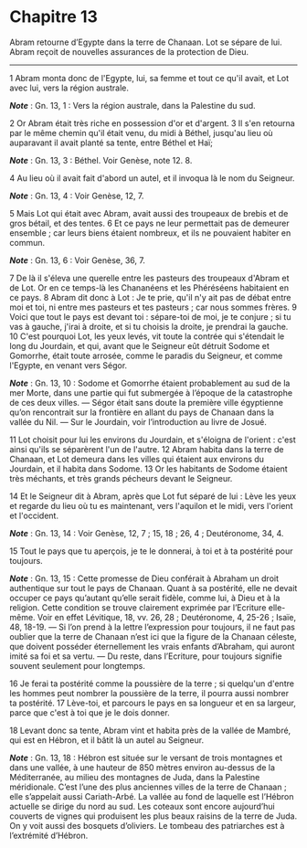 # Chapitre 13

Abram retourne d’Egypte dans la terre de Chanaan.
Lot se sépare de lui.
Abram reçoit de nouvelles assurances de la protection de Dieu.

***

1 Abram monta donc de l'Egypte, lui, sa femme et tout ce qu'il avait, et Lot avec lui, vers la région australe.

***Note*** :  Gn. 13, 1 : Vers la région australe, dans la Palestine du sud.

2 Or Abram était très riche en possession d'or et d'argent. 3 Il s'en retourna par le même chemin qu'il était venu, du midi à Béthel, jusqu'au lieu où auparavant il avait planté sa tente, entre Béthel et Haï;

***Note*** :  Gn. 13, 3 : Béthel. Voir Genèse, note 12. 8.

4 Au lieu où il avait fait d'abord un autel, et il invoqua là le nom du Seigneur.

***Note*** :  Gn. 13, 4 : Voir Genèse, 12, 7.


5 Mais Lot qui était avec Abram, avait aussi des troupeaux de brebis et de gros bétail, et des tentes. 6 Et ce pays ne leur permettait pas de demeurer ensemble ; car leurs biens étaient nombreux, et ils ne pouvaient habiter en commun.

***Note*** :  Gn. 13, 6 : Voir Genèse, 36, 7.

7 De là il s'éleva une querelle entre les pasteurs des troupeaux d'Abram et de Lot. Or en ce temps-là les Chananéens et les Phéréséens habitaient en ce pays. 8 Abram dit donc à Lot : Je te prie, qu'il n'y ait pas de débat entre moi et toi, ni entre mes pasteurs et tes pasteurs ; car nous sommes frères. 9 Voici que tout le pays est devant toi : sépare-toi de moi, je te conjure ; si tu vas à gauche, j'irai à droite, et si tu choisis la droite, je prendrai la gauche. 10 C'est pourquoi Lot, les yeux levés, vit toute la contrée qui s'étendait le long du Jourdain, et qui, avant que le Seigneur eût détruit Sodome et Gomorrhe, était toute arrosée, comme le paradis du Seigneur, et comme l'Egypte, en venant vers Ségor.

***Note*** :  Gn. 13, 10 : Sodome et Gomorrhe étaient probablement au sud de la mer Morte, dans une partie qui fut submergée à l’époque de la catastrophe de ces deux villes. ― Ségor était sans doute la première ville égyptienne qu’on rencontrait sur la frontière en allant du pays de Chanaan dans la vallée du Nil. ― Sur le Jourdain, voir l’introduction au livre de Josué.

11 Lot choisit pour lui les environs du Jourdain, et s'éloigna de l'orient : c'est ainsi qu'ils se séparèrent l'un de l'autre. 12 Abram habita dans la terre de Chanaan, et Lot demeura dans les villes qui étaient aux environs du Jourdain, et il habita dans Sodome. 13 Or les habitants de Sodome étaient très méchants, et très grands pécheurs devant le Seigneur.


14 Et le Seigneur dit à Abram, après que Lot fut séparé de lui : Lève les yeux et regarde du lieu où tu es maintenant, vers l'aquilon et le midi, vers l'orient et l'occident.

***Note*** :  Gn. 13, 14 : Voir Genèse, 12, 7 ; 15, 18 ; 26, 4 ; Deutéronome, 34, 4.

15 Tout le pays que tu aperçois, je te le donnerai, à toi et à ta postérité pour toujours.

***Note*** :  Gn. 13, 15 : Cette promesse de Dieu conférait à Abraham un droit authentique sur tout le pays de Chanaan. Quant à sa postérité, elle ne devait occuper ce pays qu’autant qu’elle serait fidèle, comme lui, à Dieu et à la religion. Cette condition se trouve clairement exprimée par l’Ecriture elle-même. Voir en effet Lévitique, 18, vv. 26, 28 ; Deutéronome, 4, 25-26 ; Isaïe, 48, 18-19. ― Si l’on prend à la lettre l’expression pour toujours, il ne faut pas oublier que la terre de Chanaan n’est ici que la figure de la Chanaan céleste, que doivent posséder éternellement les vrais enfants d’Abraham, qui auront imité sa foi et sa vertu. ― Du reste, dans l’Ecriture, pour toujours signifie souvent seulement pour longtemps.

16 Je ferai ta postérité comme la poussière de la terre ; si quelqu'un d'entre les hommes peut nombrer la poussière de la terre, il pourra aussi nombrer ta postérité. 17 Lève-toi, et parcours le pays en sa longueur et en sa largeur, parce que c'est à toi que je le dois donner.


18 Levant donc sa tente, Abram vint et habita près de la vallée de Mambré, qui est en Hébron, et il bâtit là un autel au Seigneur.

***Note*** :  Gn. 13, 18 : Hébron est située sur le versant de trois montagnes et dans une vallée, à une hauteur de 850 mètres environ au-dessus de la Méditerranée, au milieu des montagnes de Juda, dans la Palestine méridionale. C’est l’une des plus anciennes villes de la terre de Chanaan ; elle s’appelait aussi Cariath-Arbé. La vallée au fond de laquelle est l’Hébron actuelle se dirige du nord au sud. Les coteaux sont encore aujourd’hui couverts de vignes qui produisent les plus beaux raisins de la terre de Juda. On y voit aussi des bosquets d’oliviers. Le tombeau des patriarches est à l’extrémité d’Hébron.

